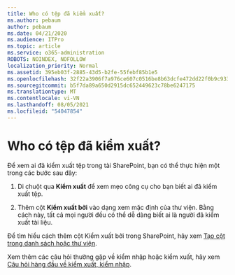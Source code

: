 ```yaml
---
title: Who có tệp đã kiểm xuất?
ms.author: pebaum
author: pebaum
ms.date: 04/21/2020
ms.audience: ITPro
ms.topic: article
ms.service: o365-administration
ROBOTS: NOINDEX, NOFOLLOW
localization_priority: Normal
ms.assetid: 395eb03f-2885-43d5-b2fe-55febf85b1e5
ms.openlocfilehash: 32f22a3906f7a976ce607c0516be8b63dcfe472dd22f0b9c933e79950ba5e932
ms.sourcegitcommit: b5f7da89a650d2915dc652449623c78be6247175
ms.translationtype: MT
ms.contentlocale: vi-VN
ms.lasthandoff: 08/05/2021
ms.locfileid: "54047854"
---
```

# <a name="who-has-a-file-checked-out"></a>Who có tệp đã kiểm xuất?

Để xem ai đã kiểm xuất tệp trong tài SharePoint, bạn có thể thực hiện một trong các bước sau đây:
  
1. Di chuột qua **Kiểm xuất** để xem mẹo công cụ cho bạn biết ai đã kiểm xuất tệp. 
    
2. Thêm cột **Kiểm xuất bởi** vào dạng xem mặc định của thư viện. Bằng cách này, tất cả mọi người đều có thể dễ dàng biết ai là người đã kiểm xuất tài liệu. 
    
Để tìm hiểu cách thêm cột Kiểm xuất bởi trong SharePoint, hãy xem [Tạo cột trong danh sách hoặc thư viện](https://go.microsoft.com/fwlink/?linkid=2019591). 
  
Xem thêm các câu hỏi thường gặp về kiểm nhập hoặc kiểm xuất, hãy xem [Câu hỏi hàng đầu về kiểm xuất, kiểm nhập](https://go.microsoft.com/fwlink/?linkid=2018786).
  

